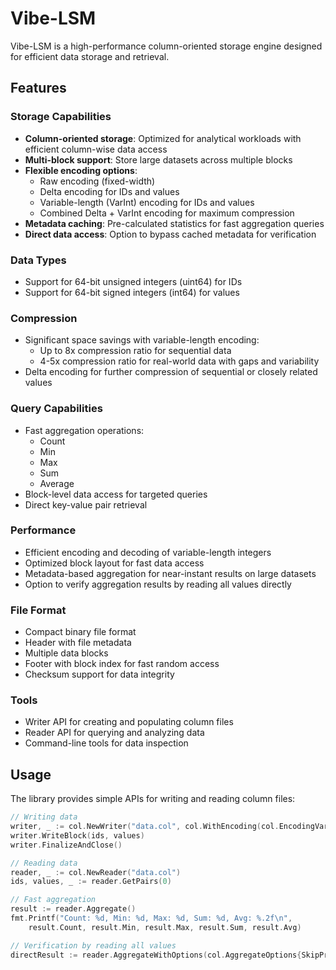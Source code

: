 # Vibe-LSM

Vibe-LSM is a high-performance column-oriented storage engine designed for efficient data storage and retrieval.

## Features

### Storage Capabilities

- **Column-oriented storage**: Optimized for analytical workloads with efficient column-wise data access
- **Multi-block support**: Store large datasets across multiple blocks
- **Flexible encoding options**:
  - Raw encoding (fixed-width)
  - Delta encoding for IDs and values
  - Variable-length (VarInt) encoding for IDs and values
  - Combined Delta + VarInt encoding for maximum compression
- **Metadata caching**: Pre-calculated statistics for fast aggregation queries
- **Direct data access**: Option to bypass cached metadata for verification

### Data Types

- Support for 64-bit unsigned integers (uint64) for IDs
- Support for 64-bit signed integers (int64) for values

### Compression

- Significant space savings with variable-length encoding:
  - Up to 8x compression ratio for sequential data
  - 4-5x compression ratio for real-world data with gaps and variability
- Delta encoding for further compression of sequential or closely related values

### Query Capabilities

- Fast aggregation operations:
  - Count
  - Min
  - Max
  - Sum
  - Average
- Block-level data access for targeted queries
- Direct key-value pair retrieval

### Performance

- Efficient encoding and decoding of variable-length integers
- Optimized block layout for fast data access
- Metadata-based aggregation for near-instant results on large datasets
- Option to verify aggregation results by reading all values directly

### File Format

- Compact binary file format
- Header with file metadata
- Multiple data blocks
- Footer with block index for fast random access
- Checksum support for data integrity

### Tools

- Writer API for creating and populating column files
- Reader API for querying and analyzing data
- Command-line tools for data inspection

## Usage

The library provides simple APIs for writing and reading column files:

```go
// Writing data
writer, _ := col.NewWriter("data.col", col.WithEncoding(col.EncodingVarIntBoth))
writer.WriteBlock(ids, values)
writer.FinalizeAndClose()

// Reading data
reader, _ := col.NewReader("data.col")
ids, values, _ := reader.GetPairs(0)

// Fast aggregation
result := reader.Aggregate()
fmt.Printf("Count: %d, Min: %d, Max: %d, Sum: %d, Avg: %.2f\n",
    result.Count, result.Min, result.Max, result.Sum, result.Avg)

// Verification by reading all values
directResult := reader.AggregateWithOptions(col.AggregateOptions{SkipPreCalculated: true})
``` 